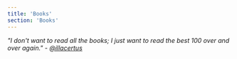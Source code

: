 ```yaml
---
title: 'Books'
section: 'Books'
---
```


_"I don't want to read all the books; I just want to read the best 100 over and over again." - [@illacertus](https://www.youtube.com/@Illacertus/featured)_